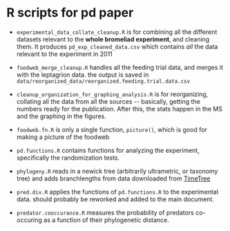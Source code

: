 # R scripts for pd paper 

* `experimental_data_collate_cleanup.R` is for combining all the different datasets relevant to the **whole bromeliad experiment**, and cleaning them.  It produces `pd_exp_cleaned_data.csv` which contains *all* the data relevant to the experiment in 2011

* `foodweb_merge_cleanup.R` handles all the feeding trial data, and merges it with the leptagrion data.  the output is saved in `data/reorganized_data/reorganized.feeding.trial.data.csv`

* `cleanup_organization_for_graphing_analysis.R` is for reorganizing, collating all the data from all the sources -- basically, getting the numbers ready for the publication. After this, the stats happen in the MS and the graphing in the figures.

* `foodweb.fn.R` is only a single function, `picture()`, which is good for making a picture of the foodweb

* `pd.functions.R` contains functions for analyzing the experiment, specifically the randomization tests.

* `phylogeny.R` reads in a newick tree (arbitrarily ultrametric, or taxonomy tree) and adds branchlengths from data downloaded from [TimeTree](timetree.org)

* `pred.div.R` applies the functions of `pd.functions.R` to the experimental data.  should probably be reworked and added to the main document.

* `predator.cooccurance.R` measures the probability of predators co-occuring as a function of their phylogenetic distance.